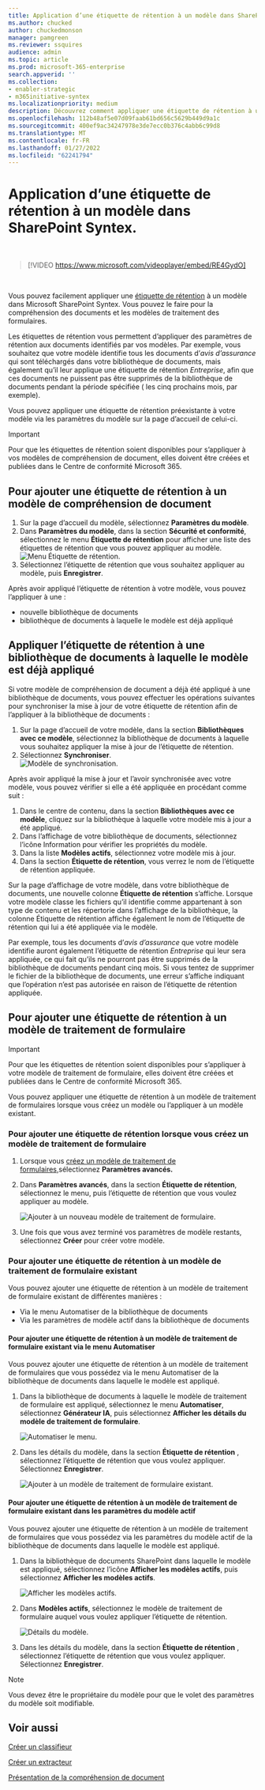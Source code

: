 ```yaml
---
title: Application d’une étiquette de rétention à un modèle dans SharePoint Syntex.
ms.author: chucked
author: chuckedmonson
manager: pamgreen
ms.reviewer: ssquires
audience: admin
ms.topic: article
ms.prod: microsoft-365-enterprise
search.appverid: ''
ms.collection:
- enabler-strategic
- m365initiative-syntex
ms.localizationpriority: medium
description: Découvrez comment appliquer une étiquette de rétention à un modèle dans SharePoint Syntex.
ms.openlocfilehash: 112b48af5e07d09faab61bd656c5629b449d9a1c
ms.sourcegitcommit: 400ef9ac34247978e3de7ecc0b376c4abb6c99d8
ms.translationtype: MT
ms.contentlocale: fr-FR
ms.lasthandoff: 01/27/2022
ms.locfileid: "62241794"
---
```

# <a name="apply-a-retention-label-to-a-model-in-sharepoint-syntex"></a>Application d’une étiquette de rétention à un modèle dans SharePoint Syntex.

</br>

> [!VIDEO https://www.microsoft.com/videoplayer/embed/RE4GydO]  

</br>


Vous pouvez facilement appliquer une [étiquette de rétention](../compliance/retention.md) à un modèle dans Microsoft SharePoint Syntex. Vous pouvez le faire pour la compréhension des documents et les modèles de traitement des formulaires.

Les étiquettes de rétention vous permettent d’appliquer des paramètres de rétention aux documents identifiés par vos modèles.  Par exemple, vous souhaitez que votre modèle identifie tous les documents d’*avis d’assurance* qui sont téléchargés dans votre bibliothèque de documents, mais également qu’il leur applique une étiquette de rétention *Entreprise*, afin que ces documents ne puissent pas être supprimés de la bibliothèque de documents pendant la période spécifiée ( les cinq prochains mois, par exemple).

Vous pouvez appliquer une étiquette de rétention préexistante à votre modèle via les paramètres du modèle sur la page d’accueil de celui-ci. 

> [!Important]
> Pour que les étiquettes de rétention soient disponibles pour [](../compliance/file-plan-manager.md#create-retention-labels) s’appliquer à vos modèles de compréhension de document, elles doivent être créées et publiées dans le Centre de conformité Microsoft 365. [](../compliance/create-apply-retention-labels.md#how-to-publish-retention-labels)

## <a name="to-add-a-retention-label-to-a-document-understanding-model"></a>Pour ajouter une étiquette de rétention à un modèle de compréhension de document

1. Sur la page d’accueil du modèle, sélectionnez **Paramètres du modèle**.</br>
2. Dans **Paramètres du modèle**, dans la section **Sécurité et conformité**, sélectionnez le menu **Étiquette de rétention** pour afficher une liste des étiquettes de rétention que vous pouvez appliquer au modèle.</br>
 ![Menu Étiquette de rétention.](../media/content-understanding/retention-labels-menu.png)</br> 
3. Sélectionnez l’étiquette de rétention que vous souhaitez appliquer au modèle, puis **Enregistrer**.</br>

Après avoir appliqué l’étiquette de rétention à votre modèle, vous pouvez l’appliquer à une :
- nouvelle bibliothèque de documents
- bibliothèque de documents à laquelle le modèle est déjà appliqué
 
## <a name="apply-the-retention-label-to-a-document-library-to-which-the-model-is-already-applied"></a>Appliquer l’étiquette de rétention à une bibliothèque de documents à laquelle le modèle est déjà appliqué

Si votre modèle de compréhension de document a déjà été appliqué à une bibliothèque de documents, vous pouvez effectuer les opérations suivantes pour synchroniser la mise à jour de votre étiquette de rétention afin de l’appliquer à la bibliothèque de documents :</br>

1. Sur la page d’accueil de votre modèle, dans la section **Bibliothèques avec ce modèle**, sélectionnez la bibliothèque de documents à laquelle vous souhaitez appliquer la mise à jour de l’étiquette de rétention. </br> 
2. Sélectionnez **Synchroniser**. </br>
 ![Modèle de synchronisation.](../media/content-understanding/sync-model.png)</br> 


Après avoir appliqué la mise à jour et l’avoir synchronisée avec votre modèle, vous pouvez vérifier si elle a été appliquée en procédant comme suit :

1. Dans le centre de contenu, dans la section **Bibliothèques avec ce modèle**, cliquez sur la bibliothèque à laquelle votre modèle mis à jour a été appliqué. </br>
2. Dans l’affichage de votre bibliothèque de documents, sélectionnez l’icône Information pour vérifier les propriétés du modèle.</br>  
3. Dans la liste **Modèles actifs**, sélectionnez votre modèle mis à jour.</br>
4. Dans la section **Étiquette de rétention**, vous verrez le nom de l’étiquette de rétention appliquée.</br>


Sur la page d’affichage de votre modèle, dans votre bibliothèque de documents, une nouvelle colonne **Étiquette de rétention** s’affiche.  Lorsque votre modèle classe les fichiers qu’il identifie comme appartenant à son type de contenu et les répertorie dans l’affichage de la bibliothèque, la colonne Étiquette de rétention affiche également le nom de l’étiquette de rétention qui lui a été appliquée via le modèle.


Par exemple, tous les documents d’*avis d’assurance* que votre modèle identifie auront également l’étiquette de rétention *Entreprise* qui leur sera appliquée, ce qui fait qu’ils ne pourront pas être supprimés de la bibliothèque de documents pendant cinq mois. Si vous tentez de supprimer le fichier de la bibliothèque de documents, une erreur s’affiche indiquant que l’opération n’est pas autorisée en raison de l’étiquette de rétention appliquée.

## <a name="to-add-a-retention-label-to-a-form-processing-model"></a>Pour ajouter une étiquette de rétention à un modèle de traitement de formulaire

> [!Important]
> Pour que les étiquettes de rétention soient disponibles pour [](../compliance/file-plan-manager.md#create-retention-labels) s’appliquer à votre modèle de traitement de formulaire, elles doivent être créées et publiées dans le Centre de conformité Microsoft 365. [](../compliance/create-apply-retention-labels.md#how-to-publish-retention-labels)

Vous pouvez appliquer une étiquette de rétention à un modèle de traitement de formulaires lorsque vous créez un modèle ou l’appliquer à un modèle existant.

### <a name="to-add-a-retention-label-when-you-create-a-form-processing-model"></a>Pour ajouter une étiquette de rétention lorsque vous créez un modèle de traitement de formulaire

1. Lorsque vous [créez un modèle de traitement de formulaires,](./create-a-form-processing-model.md)sélectionnez <b>Paramètres avancés.</b>
2. Dans <b>Paramètres avancés</b>, dans la section <b>Étiquette de rétention</b>, sélectionnez le menu, puis l’étiquette de rétention que vous voulez appliquer au modèle.</b>

 
     ![Ajouter à un nouveau modèle de traitement de formulaire.](../media/content-understanding/retention-label-forms.png)</br>

3.  Une fois que vous avez terminé vos paramètres de modèle restants, sélectionnez <b>Créer</b> pour créer votre modèle.

### <a name="to-add-a-retention-label-to-an-existing-form-processing-model"></a>Pour ajouter une étiquette de rétention à un modèle de traitement de formulaire existant

Vous pouvez ajouter une étiquette de rétention à un modèle de traitement de formulaire existant de différentes manières :
- Via le menu Automatiser de la bibliothèque de documents
- Via les paramètres de modèle actif dans la bibliothèque de documents 


#### <a name="to-add-a-retention-label-to-an-existing-form-processing-model-through-the-automate-menu"></a>Pour ajouter une étiquette de rétention à un modèle de traitement de formulaire existant via le menu Automatiser

Vous pouvez ajouter une étiquette de rétention à un modèle de traitement de formulaires que vous possédez via le menu Automatiser de la bibliothèque de documents dans laquelle le modèle est appliqué.


1. Dans la bibliothèque de documents à laquelle le modèle de traitement de formulaire est appliqué, sélectionnez le menu <b>Automatiser</b>, sélectionnez <b>Générateur IA</b>, puis sélectionnez <b>Afficher les détails du modèle de traitement de formulaire</b>.

   ![Automatiser le menu.](../media/content-understanding/automate-menu.png)</br>

2. Dans les détails du modèle, dans la section <b>Étiquette de rétention</b> , sélectionnez l’étiquette de rétention que vous voulez appliquer.  Sélectionnez <b>Enregistrer</b>.

     ![Ajouter à un modèle de traitement de formulaire existant.](../media/content-understanding/retention-label-model-details.png)</br> 

#### <a name="to-add-a-retention-label-to-an-existing-form-processing-model-in-the-active-model-settings"></a>Pour ajouter une étiquette de rétention à un modèle de traitement de formulaire existant dans les paramètres du modèle actif

Vous pouvez ajouter une étiquette de rétention à un modèle de traitement de formulaires que vous possédez via les paramètres du modèle actif de la bibliothèque de documents dans laquelle le modèle est appliqué.

1. Dans la bibliothèque de documents SharePoint dans laquelle le modèle est appliqué, sélectionnez l’icône <b>Afficher les modèles actifs</b>, puis sélectionnez <b>Afficher les modèles actifs</b>.</b>

   ![Afficher les modèles actifs.](../media/content-understanding/info-du.png)</br> 

2. Dans <b>Modèles actifs</b>, sélectionnez le modèle de traitement de formulaire auquel vous voulez appliquer l’étiquette de rétention.

     ![Détails du modèle.](../media/content-understanding/retention-label-model-details.png)</br> 


3. Dans les détails du modèle, dans la section <b>Étiquette de rétention</b> , sélectionnez l’étiquette de rétention que vous voulez appliquer.  Sélectionnez <b>Enregistrer</b>.

> [!NOTE]
> Vous devez être le propriétaire du modèle pour que le volet des paramètres du modèle soit modifiable. 


## <a name="see-also"></a>Voir aussi
[Créer un classifieur](create-a-classifier.md)

[Créer un extracteur](create-an-extractor.md)

[Présentation de la compréhension de document](document-understanding-overview.md)
